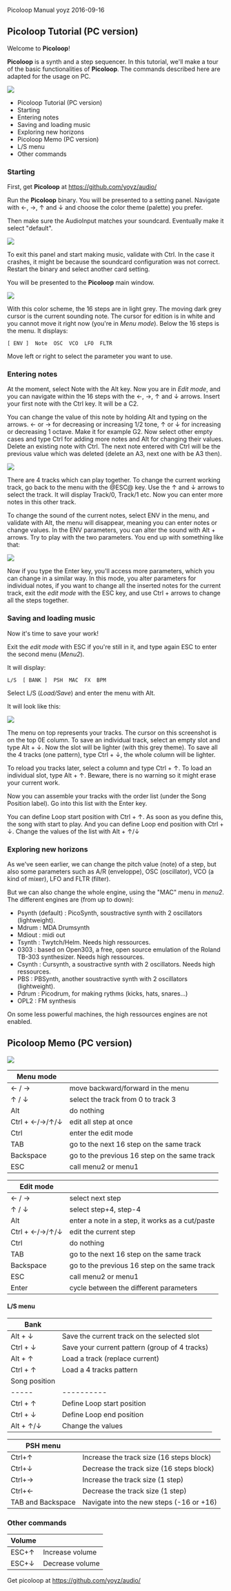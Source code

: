 Picoloop Manual
yoyz
2016-09-16


## Picoloop Tutorial (PC version) 

Welcome to **Picoloop**!

**Picoloop** is a synth and a step sequencer. In this tutorial, we'll make a tour of the basic functionalities of **Picoloop**. The commands described here are adapted for the usage on PC.

 ![](images/picoloop.png)


 * Picoloop Tutorial (PC version)
  * Starting
  * Entering notes
  * Saving and loading music
  * Exploring new horizons
 * Picoloop Memo (PC version)
  * L/S menu
 * Other commands

### Starting 

First, get **Picoloop** at https://github.com/yoyz/audio/

Run the **Picoloop** binary. You will be presented to a setting panel. Navigate with ←, →, ↑ and ↓ and choose the color theme (palette) you prefer.

Then make sure the AudioInput matches your soundcard. Eventually make it select "default".

 ![](images/picoloop01.png)

To exit this panel and start making music, validate with Ctrl.  In the case it crashes, it might be because the soundcard configuration was not correct. Restart the binary and select another card setting.

You will be presented to the **Picoloop** main window. 

 ![](images/picoloop02.png)

With this color scheme, the 16 steps are in light grey. The moving dark grey cursor is the current sounding note. The cursor for edition is in white and you cannot move it right now (you're in *Menu mode*). Below the 16 steps is the menu. It displays:

    [ ENV ]  Note  OSC  VCO  LFO  FLTR

Move left or right to select the parameter you want to use. 

### Entering notes 

At the moment, select Note with the Alt key. Now you are in *Edit mode*, and you can navigate within the 16 steps with the ←, →, ↑ and ↓ arrows. Insert your first note with the Ctrl key. It will be a C2. 

You can change the value of this note by holding Alt and typing on the arrows. ← or → for decreasing or increasing 1/2 tone, ↑ or ↓ for increasing or decreasing 1 octave. Make it for example G2. Now select other empty cases and type Ctrl for adding more notes and Alt for changing their values. Delete an existing note with Ctrl. The next note entered with Ctrl will be the previous value which was deleted (delete an A3, next one with be A3 then).

 ![](images/picoloop03.png)

There are 4 tracks which can play together. To change the current working track, go back to the menu with the @ESC@ key. Use the ↑ and ↓ arrows to select the track. It will display Track/0, Track/1 etc. Now you can enter more notes in this other track.

To change the sound of the current notes, select ENV in the menu, and validate with Alt, the menu will disappear, meaning you can enter notes or change values. In the ENV parameters, you can alter the sound with Alt + arrows. Try to play with the two parameters. You end up with something like that:

  ![](images/picoloop04.png)

Now if you type the Enter key, you'll access more parameters, which you can change in a similar way. In this mode, you alter parameters for individual notes, if you want to change all the inserted notes for the current track, exit the *edit mode* with the ESC key, and use Ctrl + arrows to change all the steps together.

### Saving and loading music 

Now it's time to save your work!

Exit the *edit mode* with ESC if you're still in it, and type again ESC to enter the second menu (*Menu2*). 

It will display:

    L/S  [ BANK ]  PSH  MAC  FX  BPM

Select L/S (*Load/Save*) and enter the menu with Alt.

It will look like this:

  ![](images/picoloop05.png)

The menu on top represents your tracks. The cursor on this screenshot is on the top 0E column. To save an individual track, select an empty slot and type Alt + ↓. Now the slot will be lighter (with this grey theme). To save all the 4 tracks (one pattern), type Ctrl + ↓, the whole column will be lighter.

To reload you tracks later, select a column and type Ctrl + ↑. To load an individual slot, type Alt + ↑. Beware, there is no warning so it might erase your current work.

Now you can assemble your tracks with the order list (under the Song Position label). Go into this list with the Enter key. 

You can define Loop start position with Ctrl + ↑. As soon as you define this, the song with start to play. And you can define Loop end position with Ctrl + ↓. Change the values of the list with Alt + ↑/↓ 

### Exploring new horizons 

As we've seen earlier, we can change the pitch value (note) of a step, but also some parameters such as A/R (enveloppe), OSC (oscillator), VCO (a kind of mixer), LFO and FLTR (filter).

But we can also change the whole engine, using the "MAC" menu in *menu2*. The different engines are (from up to down):

 * Psynth (default) : PicoSynth, soustractive synth with 2 oscillators (lightweight).
 * Mdrum : MDA Drumsynth
 * Mdiout : midi out
 * Tsynth : Twytch/Helm. Needs high ressources.
 * 0303 : based on Open303, a free, open source emulation of the Roland TB-303 synthesizer. Needs high ressources.
 * Csynth : Cursynth, a soustractive synth with 2 oscillators. Needs high ressources.
 * PBS : PBSynth, another soustractive synth with 2 oscillators (lightweight).
 * Pdrum : Picodrum, for making rythms (kicks, hats, snares...)
 * OPL2 : FM synthesis

On some less powerful machines, the high ressources engines are not enabled.

## Picoloop Memo (PC version) 

 ![](images/picoloop.png)

| Menu mode ||
|-----|----------|
|← / → |move backward/forward in the menu|
|↑ / ↓ |select the track from 0 to track 3|
|Alt |do nothing|
|Ctrl + ←/→/↑/↓ |edit all step at once|
|Ctrl |enter the edit mode|
|TAB |go to the next     16 step on the same track|
|Backspace |go to the previous 16 step on the same track|
|ESC |call menu2 or menu1|

| Edit mode ||
|-----|----------|
|← / → |select next step|
|↑ / ↓ |select step+4, step-4|
|Alt |enter a note in a step, it works as a cut/paste|
|Ctrl + ←/→/↑/↓ |edit the current step|
|Ctrl |do nothing|
|TAB |go to the next     16 step on the same track|
|Backspace |go to the previous 16 step on the same track|
|ESC |call menu2 or menu1|
|Enter |cycle between the different parameters|

#### L/S menu 

| Bank ||
|-----|----------|
|Alt + ↓ |Save the current track on the selected slot|
|Ctrl + ↓ |Save your current pattern (group of 4 tracks)|
|Alt + ↑ |Load a track (replace current)|
|Ctrl + ↑ |Load a 4 tracks pattern|
| Song position ||
|-----|----------|
|Ctrl + ↑ |Define Loop start position|
|Ctrl + ↓ |Define Loop end position|
|Alt + ↑/↓ |Change the values|

| PSH menu ||
|-----|----------|
|Ctrl+↑ |Increase the track size (16 steps block)|
|Ctrl+↓ |Decrease the track size (16 steps block)|
|Ctrl+→ |Increase the track size (1 step)|
|Ctrl+← |Decrease the track size (1 step)|
|TAB and Backspace |Navigate into the new steps (-16 or +16)|

### Other commands 

| Volume ||
|-----|----------|
|ESC+↑ |Increase volume|
|ESC+↓ |Decrease volume|

Get picoloop at https://github.com/yoyz/audio/

